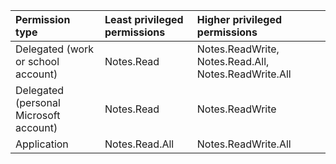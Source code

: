 |Permission type|Least privileged permissions|Higher privileged permissions|
|:---|:---|:---|
|Delegated (work or school account)|Notes.Read|Notes.ReadWrite, Notes.Read.All, Notes.ReadWrite.All|
|Delegated (personal Microsoft account)|Notes.Read|Notes.ReadWrite|
|Application|Notes.Read.All|Notes.ReadWrite.All|